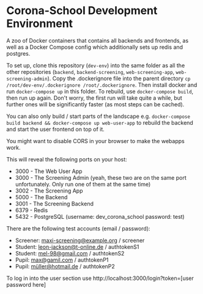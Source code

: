 # Corona-School Development Environment

A zoo of Docker containers that contains all backends and frontends,
as well as a Docker Compose config which additionally sets up redis and postgres.

To set up, clone this repository (`dev-env`) into the same folder as all the other repositories (`backend`, `backend-screening`, `web-screening-app`, `web-screening-admin`). Copy the .dockerignore file into the parent directory `cp /root/dev-env/.dockerignore /root/.dockerignore`. Then install docker and run `docker-compose up` in this folder. To rebuild, use `docker-compose build`, then run up again. Don't worry, the first run will take quite a while, but further ones will be significantly faster (as most steps can be cached).

You can also only build / start parts of the landscape e.g. `docker-compose build backend && docker-compose up web-user-app` to rebuild the backend and start the user frontend on top of it.

You might want to disable CORS in your browser to make the webapps work.

This will reveal the following ports on your host:
- 3000 - The Web User App 
- 3000 - The Screening Admin (yeah, these two are on the same port unfortunately. Only run one of them at the same time)
- 3002 - The Screening App
- 5000 - The Backend
- 3001 - The Screening Backend
- 6379 - Redis 
- 5432 - PostgreSQL (username: dev_corona_school password: test)

There are the following test accounts (email / password):
- Screener: maxi-screening@example.org / screener
- Student: leon-jackson@t-online.de / authtokenS1
- Student: mel-98@gmail.com / authtokenS2
- Pupil: max@gamil.com / authtokenP1
- Pupil: müller@hotmail.de / authtokenP2

To log in into the user section use http://localhost:3000/login?token=[user password here]

